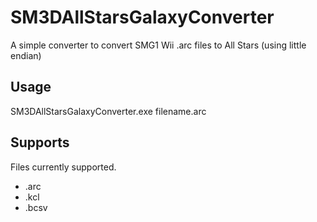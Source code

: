 # SM3DAllStarsGalaxyConverter
A simple converter to convert SMG1 Wii .arc files to All Stars (using little endian)

## Usage

SM3DAllStarsGalaxyConverter.exe filename.arc

## Supports

Files currently supported.
- .arc
- .kcl
- .bcsv
